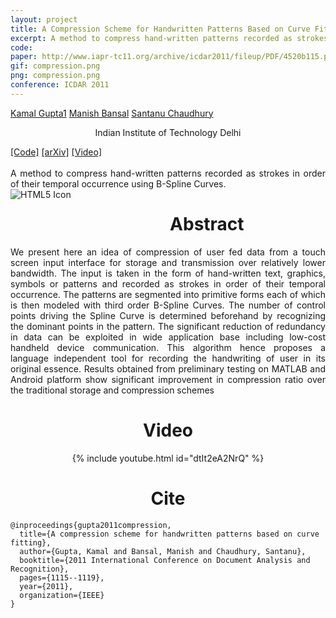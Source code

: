 ```yaml
---
layout: project
title: A Compression Scheme for Handwritten Patterns Based on Curve Fitting
excerpt: A method to compress hand-written patterns recorded as strokes in order of their temporal occurrence using B-Spline Curves 
code: 
paper: http://www.iapr-tc11.org/archive/icdar2011/fileup/PDF/4520b115.pdf
gif: compression.png
png: compression.png
conference: ICDAR 2011
---
```


  <div class="container">
  <nav_justify>
  <a href="https://kampta.github.io">Kamal Gupta<span class="sup">1</span></a>
  <a href="">Manish Bansal</a>
  <a href="">Santanu Chaudhury</a>
  </nav_justify>
  </div>
  
  <div class="container" align="center">
  <p>Indian Institute of Technology Delhi</p>
  </div>
  
  <div class="container">
  <nav_justify>
  <a href="{{ page.code }}">[Code]</a>
  <a href="{{ page.paper }}">[arXiv]</a>
  <a href="https://www.youtube.com/watch?v=dtIt2eA2NrQ">[Video]</a>
  </nav_justify>
  </div>

  <br/>

  <div align="justify">
    A method to compress hand-written patterns recorded as strokes in order of their temporal occurrence using B-Spline Curves.
  </div>


  <img src="/images/{{ page.png }}" alt="HTML5 Icon" style="float:left;margin-right:2em;margin-bottom:2em;">


  <div align="center">
    <h1>Abstract</h1>
  </div>

  <div align="justify">
    We present here an idea of compression of user fed data from a touch screen input interface for storage and transmission over relatively lower bandwidth.
    The input is taken in the form of hand-written text, graphics, symbols or patterns and recorded as strokes in order of their temporal occurrence.
    The patterns are segmented into primitive forms each of which is then modeled with third order B-Spline Curves.
    The number of control points driving the Spline Curve is determined beforehand by recognizing the dominant points in the pattern.
    The significant reduction of redundancy in data can be exploited in wide application base including low-cost handheld device communication.
    This algorithm hence proposes a language independent tool for recording the handwriting of user in its original essence.
     Results obtained from preliminary testing on MATLAB and Android platform show significant improvement in compression ratio over the traditional storage and compression schemes
  </div>

  <div align="center">
    <h1>Video</h1>
  </div>
  
  <div class="entry" align="center">
  {% include youtube.html id="dtIt2eA2NrQ" %}
  </div>
  
   <div align="center">
    <h1>Cite</h1>
  </div>
  
```
@inproceedings{gupta2011compression,
  title={A compression scheme for handwritten patterns based on curve fitting},
  author={Gupta, Kamal and Bansal, Manish and Chaudhury, Santanu},
  booktitle={2011 International Conference on Document Analysis and Recognition},
  pages={1115--1119},
  year={2011},
  organization={IEEE}
}
```
